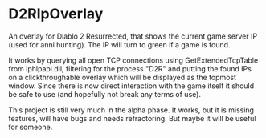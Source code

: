# D2RIpOverlay
An overlay for Diablo 2 Resurrected, that shows the current game server IP (used for anni hunting).
The IP will turn to green if a game is found.

It works by querying all open TCP connections using GetExtendedTcpTable from iphlpapi.dll, filtering for the process "D2R" and putting the found IPs on a clickthroughable overlay which will be displayed as the topmost window.
Since there is now direct interaction with the game itself it should be safe to use (and hopefully not break any terms of use).

This project is still very much in the alpha phase. It works, but it is missing features, will have bugs and needs refractoring. But maybe it will be useful for someone.
